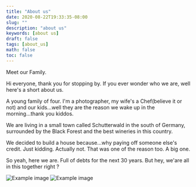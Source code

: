 ```yaml
---
title: "About us"
date: 2020-08-22T19:33:35-08:00 
slug: ""
description: "about us"
keywords: [about us]
draft: false
tags: [about_us]
math: false
toc: false
---
```


Meet our Family.

Hi everyone, thank you for stopping by. If you ever wonder who we are, well here's a short about us.

A young family of four. I'm a photographer, my wife's a Chef(believe it or not) and our kids...well they are the reason we wake up in the morning...thank you kiddos.

We are living in a small town called Schutterwald in the south of Germany, surrounded by the Black Forest and the best wineries in this country.

We decided to build a house because...why paying off someone else's credit. Just kidding. Actually not. That was one of the reason too. A big one. 

So yeah, here we are. Full of debts for the next 30 years. But hey, we'are all in this together right ? 

![Example image](/images/bauherren.jpg)
![Example image](/images/bauherrenjr.jpg)
